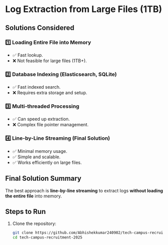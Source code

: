 # **Log Extraction from Large Files (1TB)**

## **Solutions Considered**
### 1️⃣ **Loading Entire File into Memory**
- ✅ Fast lookup.
- ❌ Not feasible for large files (1TB+).

### 2️⃣ **Database Indexing (Elasticsearch, SQLite)**
- ✅ Fast indexed search.
- ❌ Requires extra storage and setup.

### 3️⃣ **Multi-threaded Processing**
- ✅ Can speed up extraction.
- ❌ Complex file pointer management.

### 4️⃣ **Line-by-Line Streaming (Final Solution)**
- ✅ Minimal memory usage.
- ✅ Simple and scalable.
- ✅ Works efficiently on large files.

## **Final Solution Summary**
The best approach is **line-by-line streaming** to extract logs **without loading the entire file** into memory.

## **Steps to Run**
1. Clone the repository:
   ```sh
   git clone https://github.com/Abhishekkumar240902/tech-campus-recruitment-2025.git
   cd tech-campus-recruitment-2025
